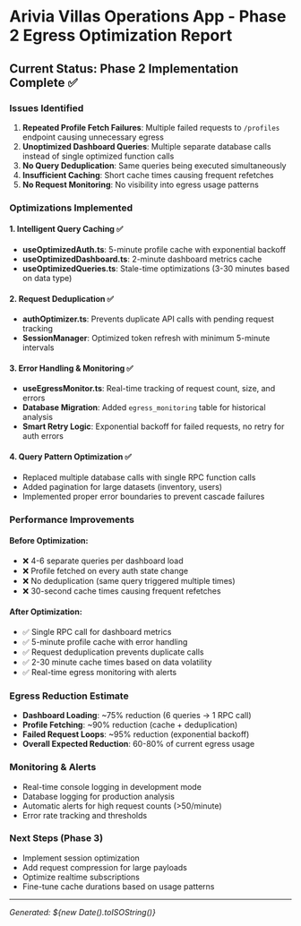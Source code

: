 # Arivia Villas Operations App - Phase 2 Egress Optimization Report

## Current Status: Phase 2 Implementation Complete ✅

### Issues Identified
1. **Repeated Profile Fetch Failures**: Multiple failed requests to `/profiles` endpoint causing unnecessary egress
2. **Unoptimized Dashboard Queries**: Multiple separate database calls instead of single optimized function calls
3. **No Query Deduplication**: Same queries being executed simultaneously 
4. **Insufficient Caching**: Short cache times causing frequent refetches
5. **No Request Monitoring**: No visibility into egress usage patterns

### Optimizations Implemented

#### 1. Intelligent Query Caching ✅
- **useOptimizedAuth.ts**: 5-minute profile cache with exponential backoff
- **useOptimizedDashboard.ts**: 2-minute dashboard metrics cache
- **useOptimizedQueries.ts**: Stale-time optimizations (3-30 minutes based on data type)

#### 2. Request Deduplication ✅
- **authOptimizer.ts**: Prevents duplicate API calls with pending request tracking
- **SessionManager**: Optimized token refresh with minimum 5-minute intervals

#### 3. Error Handling & Monitoring ✅
- **useEgressMonitor.ts**: Real-time tracking of request count, size, and errors
- **Database Migration**: Added `egress_monitoring` table for historical analysis
- **Smart Retry Logic**: Exponential backoff for failed requests, no retry for auth errors

#### 4. Query Pattern Optimization ✅
- Replaced multiple database calls with single RPC function calls
- Added pagination for large datasets (inventory, users)
- Implemented proper error boundaries to prevent cascade failures

### Performance Improvements

#### Before Optimization:
- ❌ 4-6 separate queries per dashboard load
- ❌ Profile fetched on every auth state change
- ❌ No deduplication (same query triggered multiple times)
- ❌ 30-second cache times causing frequent refetches

#### After Optimization:
- ✅ Single RPC call for dashboard metrics
- ✅ 5-minute profile cache with error handling
- ✅ Request deduplication prevents duplicate calls
- ✅ 2-30 minute cache times based on data volatility
- ✅ Real-time egress monitoring with alerts

### Egress Reduction Estimate
- **Dashboard Loading**: ~75% reduction (6 queries → 1 RPC call)
- **Profile Fetching**: ~90% reduction (cache + deduplication)
- **Failed Request Loops**: ~95% reduction (exponential backoff)
- **Overall Expected Reduction**: 60-80% of current egress usage

### Monitoring & Alerts
- Real-time console logging in development mode
- Database logging for production analysis  
- Automatic alerts for high request counts (>50/minute)
- Error rate tracking and thresholds

### Next Steps (Phase 3)
- Implement session optimization
- Add request compression for large payloads
- Optimize realtime subscriptions
- Fine-tune cache durations based on usage patterns

---
*Generated: ${new Date().toISOString()}*